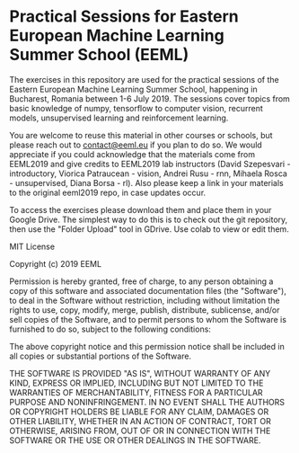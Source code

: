 # Practical Sessions for Eastern European Machine Learning Summer School (EEML)

The exercises in this repository are used for the practical sessions of the Eastern European Machine Learning Summer School, happening in Bucharest, Romania between 1-6 July 2019. The sessions cover topics from basic knowledge of numpy, tensorflow to computer vision, recurrent models, unsupervised learning and reinforcement learning.

You are welcome to reuse this material in other courses or schools, but please reach out to contact@eeml.eu if you plan to do so. We would appreciate if you could acknowledge that the materials come from EEML2019 and give credits to EEML2019 lab instructors (David Szepesvari - introductory, Viorica Patraucean - vision, Andrei Rusu - rnn, Mihaela Rosca - unsupervised, Diana Borsa - rl). Also please keep a link in your materials to the original eeml2019 repo, in case updates occur.

To access the exercises please download them and place them in your Google Drive. The simplest way to do this is to check out the git repository, then use the "Folder Upload" tool in GDrive. Use colab to view or edit them.

MIT License

Copyright (c) 2019 EEML

Permission is hereby granted, free of charge, to any person obtaining a copy of this software and associated documentation files (the "Software"), to deal in the Software without restriction, including without limitation the rights to use, copy, modify, merge, publish, distribute, sublicense, and/or sell copies of the Software, and to permit persons to whom the Software is furnished to do so, subject to the following conditions:

The above copyright notice and this permission notice shall be included in all copies or substantial portions of the Software.

THE SOFTWARE IS PROVIDED "AS IS", WITHOUT WARRANTY OF ANY KIND, EXPRESS OR IMPLIED, INCLUDING BUT NOT LIMITED TO THE WARRANTIES OF MERCHANTABILITY, FITNESS FOR A PARTICULAR PURPOSE AND NONINFRINGEMENT. IN NO EVENT SHALL THE AUTHORS OR COPYRIGHT HOLDERS BE LIABLE FOR ANY CLAIM, DAMAGES OR OTHER LIABILITY, WHETHER IN AN ACTION OF CONTRACT, TORT OR OTHERWISE, ARISING FROM, OUT OF OR IN CONNECTION WITH THE SOFTWARE OR THE USE OR OTHER DEALINGS IN THE SOFTWARE.
